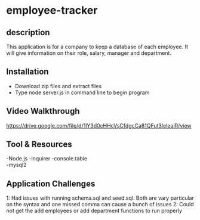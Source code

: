 # employee-tracker

## description

This application is for a company to keep a database of each employee. It will give information on their role, salary, manager and department.

## Installation

- Download zip files and extract files
- Type node server.js in command line to begin program 

## Video Walkthrough

https://drive.google.com/file/d/1lY3d0cHHcVsCfdgcCa81QFut3IeleaiR/view


## Tool & Resources
-Node.js 
-inquirer 
-console.table  
-mysql2 

## Application Challenges
1: Had issues with running schema.sql and seed.sql. Both are vary particular on the syntax and one missed comma can cause a bunch of issues
2: Could not get the add employees or add department functions to run properly
